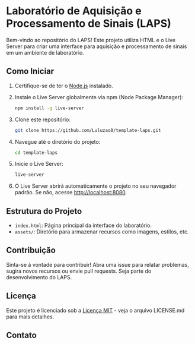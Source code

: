 # Laboratório de Aquisição e Processamento de Sinais (LAPS)

Bem-vindo ao repositório do LAPS! Este projeto utiliza HTML e o Live Server para criar uma interface para aquisição e processamento de sinais em um ambiente de laboratório.

## Como Iniciar

1. Certifique-se de ter o [Node.js](https://nodejs.org/) instalado.
2. Instale o Live Server globalmente via npm (Node Package Manager):

    ```bash
    npm install -g live-server
    ```

3. Clone este repositório:

    ```bash
    git clone https://github.com/Luluzao0/template-laps.git
    ```

4. Navegue até o diretório do projeto:

    ```bash
    cd template-laps
    ```

5. Inicie o Live Server:

    ```bash
    live-server
    ```

6. O Live Server abrirá automaticamente o projeto no seu navegador padrão. Se não, acesse [http://localhost:8080](http://localhost:8080).

## Estrutura do Projeto

- `index.html`: Página principal da interface do laboratório.
- `assets/`: Diretório para armazenar recursos como imagens, estilos, etc.

## Contribuição

Sinta-se à vontade para contribuir! Abra uma issue para relatar problemas, sugira novos recursos ou envie pull requests. Seja parte do desenvolvimento do LAPS.

## Licença

Este projeto é licenciado sob a [Licença MIT](LICENSE) - veja o arquivo LICENSE.md para mais detalhes.

## Contato
